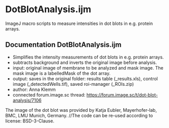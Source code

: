 # DotBlotAnalysis.ijm
ImageJ macro scripts to measure intensities in dot blots in e.g. protein arrays.

## Documentation DotBlotAnalysis.ijm
* Simplifies the intensity measurements of dot blots in e.g. protein arrays.
* subtracts background and inverts the original image before analysis.
* input: original image of membrane to be analyzed and mask image. The mask image is a labelledMask of the dot array.
* output: saves in the original folder: results table (_results.xls), control image (_detectedWells.tif), saved roi-manager (_ROIs.zip)
* author: Anna Klemm
* connected forum.image.sc thread: https://forum.image.sc/t/dot-blot-analysis/7106

The image of the dot blot was provided by Katja Eubler, Mayerhofer-lab, BMC, LMU Munich, Germany.
//The code can be re-used according to license: BSD-3-Clause.
